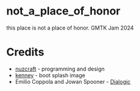 # not_a_place_of_honor

this place is not a place of honor. GMTK Jam 2024

# Credits

- [nuzcraft](nuzcraft.com) - programming and design
- [kenney](kenney.nl) - boot splash image
- Emilio Coppola and Jowan Spooner - [Dialogic](https://github.com/dialogic-godot/dialogic)
